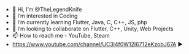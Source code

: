 - 👋 Hi, I’m @TheLegendKnife
- 👀 I’m interested in Coding
- 🌱 I’m currently learning Flutter, Java, C, C++, JS, php
- 💞️ I’m looking to collaborate on Flutter, C++, Unity, Web Projects
- 📫 How to reach me - YouTube, Steam
-  https://www.youtube.com/channel/UC3l4f0W12I6712eKzobJ67A ▶️
